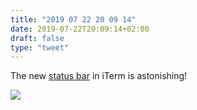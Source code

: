```yaml
---
title: "2019 07 22 20 09 14"
date: 2019-07-22T20:09:14+02:00
draft: false
type: "tweet"
---
```

The new [status bar](https://www.iterm2.com/3.3/documentation-status-bar.html) in iTerm is astonishing!

![](/img/2019-07-22-20-10-36.png)
